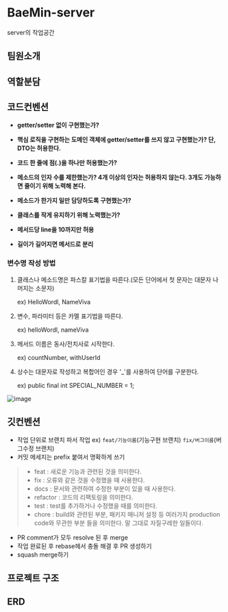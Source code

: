 # BaeMin-server
server의 작업공간

## 팀원소개

## 역할분담

## 코드컨벤션
- **getter/setter 없이 구현했는가?**

- **핵심 로직을 구현하는 도메인 객체에 getter/setter를 쓰지 않고 구현했는가? 단, DTO는 허용한다.**

- **코드 한 줄에 점(.)을 하나만 허용했는가?**

- **메소드의 인자 수를 제한했는가? 4개 이상의 인자는 허용하지 않는다. 3개도 가능하면 줄이기 위해 노력해 본다.**

- **메소드가 한가지 일만 담당하도록 구현했는가?**

- **클래스를 작게 유지하기 위해 노력했는가?**
    
- **메서드당 line을 10까지만 허용**
    
- **길이가 길어지면 메서드로 분리**

### 변수명 작성 방법
1. 클래스나 메소드명은 파스칼 표기법을 따른다.(모든 단어에서 첫 문자는 대문자 나머지는 소문자)

    ex) HelloWordl, NameViva

2. 변수, 파라미터 등은 카멜 표기법을 따른다.

    ex) helloWordl, nameViva

3. 메서드 이름은 동사/전치사로 시작한다.

    ex) countNumber, withUserId

4. 상수는 대문자로 작성하고 복합어인 경우 '_'를 사용하여 단어를 구분한다.

    ex) public final int SPECIAL_NUMBER = 1;

![image](https://github.com/SOPT-32-CDS/BaeMin-server/assets/31067658/46a03824-1f9c-4a07-b5b4-5931ea5c5d69)


## 깃컨벤션
- 작업 단위로 브랜치 파서 작업 ex) `feat/기능이름`(기능구현 브랜치) `fix/버그이름`(버그수정 브랜치)
- 커밋 메세지는 prefix 붙여서 명확하게 쓰기

> - feat : 새로운 기능과 관련된 것을 의미한다.
> - fix : 오류와 같은 것을 수정했을 때 사용한다.
> - docs : 문서와 관련하여 수정한 부분이 있을 때 사용한다.
> - refactor : 코드의 리팩토링을 의미한다.
> - test : test를 추가하거나 수정했을 때를 의미한다.
> - chore : build와 관련된 부분, 패키지 매니저 설정 등 여러가지 production code와 무관한 부분 들을 의미한다. 말 그대로 자질구레한 일들이다.

- PR comment가 모두 resolve 된 후 merge
- 작업 완료된 후 rebase헤서 충돌 해결 후 PR 생성하기
- squash merge하기

## 프로젝트 구조

## ERD
